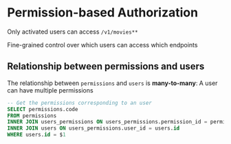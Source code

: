 # Permission-based Authorization

Only activated users can access `/v1/movies**`

Fine-grained control over which users can access which endpoints

## Relationship between permissions and users

The relationship between `permissions` and `users` is **many-to-many**: A user can have multiple permissions

```sql
-- Get the permissions corresponding to an user
SELECT permissions.code
FROM permissions
INNER JOIN users_permissions ON users_permissions.permission_id = permissions.id
INNER JOIN users ON users_permissions.user_id = users.id
WHERE users.id = $1
```
